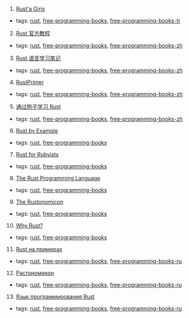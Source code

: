 1. [Rust'a Giriş](http://bit.ly/rustagiris)
  * tags: [rust](tags/rust.md), [free-programming-books](tags/free-programming-books.md), [free-programming-books-tr](tags/free-programming-books-tr.md)
2. [Rust 官方教程](https://github.com/KaiserY/rust-book-chinese)
  * tags: [rust](tags/rust.md), [free-programming-books](tags/free-programming-books.md), [free-programming-books-zh](tags/free-programming-books-zh.md)
3. [Rust 语言学习笔记](https://github.com/photino/rust-notes)
  * tags: [rust](tags/rust.md), [free-programming-books](tags/free-programming-books.md), [free-programming-books-zh](tags/free-programming-books-zh.md)
4. [RustPrimer](https://github.com/rustcc/RustPrimer)
  * tags: [rust](tags/rust.md), [free-programming-books](tags/free-programming-books.md), [free-programming-books-zh](tags/free-programming-books-zh.md)
5. [通过例子学习 Rust](https://github.com/rustcc/rust-by-example/)
  * tags: [rust](tags/rust.md), [free-programming-books](tags/free-programming-books.md), [free-programming-books-zh](tags/free-programming-books-zh.md)
6. [Rust by Example](http://rustbyexample.com)
  * tags: [rust](tags/rust.md), [free-programming-books](tags/free-programming-books.md)
7. [Rust for Rubyists](http://www.rustforrubyists.com/book/index.html)
  * tags: [rust](tags/rust.md), [free-programming-books](tags/free-programming-books.md)
8. [The Rust Programming Language](http://doc.rust-lang.org/book/)
  * tags: [rust](tags/rust.md), [free-programming-books](tags/free-programming-books.md)
9. [The Rustonomicon](https://doc.rust-lang.org/nomicon/)
  * tags: [rust](tags/rust.md), [free-programming-books](tags/free-programming-books.md)
10. [Why Rust?](http://www.oreilly.com/programming/free/files/why-rust.pdf)
  * tags: [rust](tags/rust.md), [free-programming-books](tags/free-programming-books.md)
11. [Rust на примерах](https://rurust.github.io/rust-by-example-ru/)
  * tags: [rust](tags/rust.md), [free-programming-books](tags/free-programming-books.md), [free-programming-books-ru](tags/free-programming-books-ru.md)
12. [Растономикон](https://github.com/ruRust/rustonomicon)
  * tags: [rust](tags/rust.md), [free-programming-books](tags/free-programming-books.md), [free-programming-books-ru](tags/free-programming-books-ru.md)
13. [Язык программирования Rust](http://rurust.github.io/rust_book_ru/)
  * tags: [rust](tags/rust.md), [free-programming-books](tags/free-programming-books.md), [free-programming-books-ru](tags/free-programming-books-ru.md)
